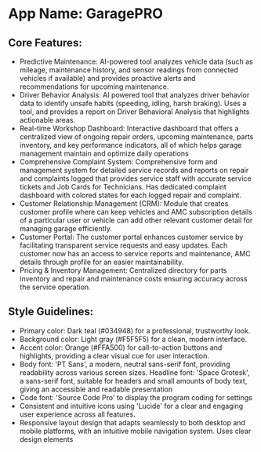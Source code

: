 # **App Name**: GaragePRO

## Core Features:

- Predictive Maintenance: AI-powered tool analyzes vehicle data (such as mileage, maintenance history, and sensor readings from connected vehicles if available) and provides proactive alerts and recommendations for upcoming maintenance.
- Driver Behavior Analysis: AI powered tool that analyzes driver behavior data to identify unsafe habits (speeding, idling, harsh braking). Uses a tool, and provides a report on Driver Behavioral Analysis that highlights actionable areas.
- Real-time Workshop Dashboard: Interactive dashboard that offers a centralized view of ongoing repair orders, upcoming maintenance, parts inventory, and key performance indicators, all of which helps garage management maintain and optimize daily operations
- Comprehensive Complaint System: Comprehensive form and management system for detailed service records and reports on repair and complaints logged that provides service staff with accurate service tickets and Job Cards for Technicians. Has dedicated complaint dashboard with colored states for each logged repair and complaint.
- Customer Relationship Management (CRM): Module that creates customer profile where can keep vehicles and AMC subscription details of a particular user or vehicle can add other relevant customer detail for managing garage efficiently.
- Customer Portal: The customer portal enhances customer service by facilitating transparent service requests and easy updates. Each customer now has an access to service reports and maintenance, AMC details through profile for an easier maintainability.
- Pricing & Inventory Management: Centralized directory for parts inventory and repair and maintenance costs ensuring accuracy across the service operation.

## Style Guidelines:

- Primary color: Dark teal (#034948) for a professional, trustworthy look.
- Background color: Light gray (#F5F5F5) for a clean, modern interface.
- Accent color: Orange (#FFA500) for call-to-action buttons and highlights, providing a clear visual cue for user interaction.
- Body font: 'PT Sans', a modern, neutral sans-serif font, providing readability across various screen sizes. 
Headline font: 'Space Grotesk', a sans-serif font, suitable for headers and small amounts of body text, giving an accessible and readable presentation
- Code font: 'Source Code Pro' to display the program coding for settings
- Consistent and intuitive icons using 'Lucide' for a clear and engaging user experience across all features.
- Responsive layout design that adapts seamlessly to both desktop and mobile platforms, with an intuitive mobile navigation system. Uses clear design elements